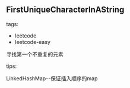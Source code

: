 ## FirstUniqueCharacterInAString

tags: 
- leetcode 
- leetcode-easy

寻找第一个不重复的元素

tips:

LinkedHashMap--保证插入顺序的map
